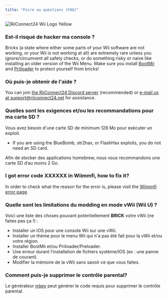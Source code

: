 ```yaml
---
title: "Foire au questions (FAQ)"
---
```


![RiiConnect24 Wii Logo Yellow](/images/Wii_Yellow_Gray.jpg)

### Est-il risqué de hacker ma console ?
Bricks (a state where either some parts of your Wii software are not working, or your Wii is not working at all) are extremely rare unless you ignore/circumvent all safety checks, or do something risky or naive like installing an older version of the Wii Menu. Make sure you install [BootMii](bootmii) and [Priiloader](priiloader) to protect yourself from bricks!

### Où puis-je obtenir de l'aide ?
You can join [the RiiConnect24 Discord server](https://discord.gg/rc24) (recommended) or [e-mail us at support@riiconnect24.net](mailto:support@riiconnect24.net) for assistance.

### Quelles sont les exigences et/ou les recommandations pour ma carte SD ?
Vous avez besoin d'une carte SD de minimum 128 Mo pour exécuter un exploit.

- If you are using the BlueBomb, str2hax, or FlashHax exploits, you do not need an SD card.

Afin de stocker des applications homebrew, nous vous recommandons une carte SD d’au moins 2 Go.

### I got error code XXXXXX in Wiimmfi, how to fix it?
In order to check what the reason for the error is, please visit the [Wiimmfi error page](https://wiimmfi.de/error).

### Quelle sont les limitations du modding en mode vWii (Wii U) ?
Voici une liste des choses pouvant potentiellement **BRICK** votre vWii (ne faites pas ça !) :
* Installer un IOS pour une console Wii sur une vWii.
* Installer un thème pour le menu Wii qui n'a pas été fait pour la vWii et/ou votre région.
* Installer BootMii et/ou Priiloader/Preloader.
* Une erreur durant l’installation de fichiers système/IOS (ex : une panne de courant).
* Modifier la mémoire de la vWii sans savoir ce que vous faites.

### Comment puis-je supprimer le contrôle parental?
Le générateur [mkey](https://mkey.salthax.org) peut générer le code requis pour supprimer le contrôle parental.
